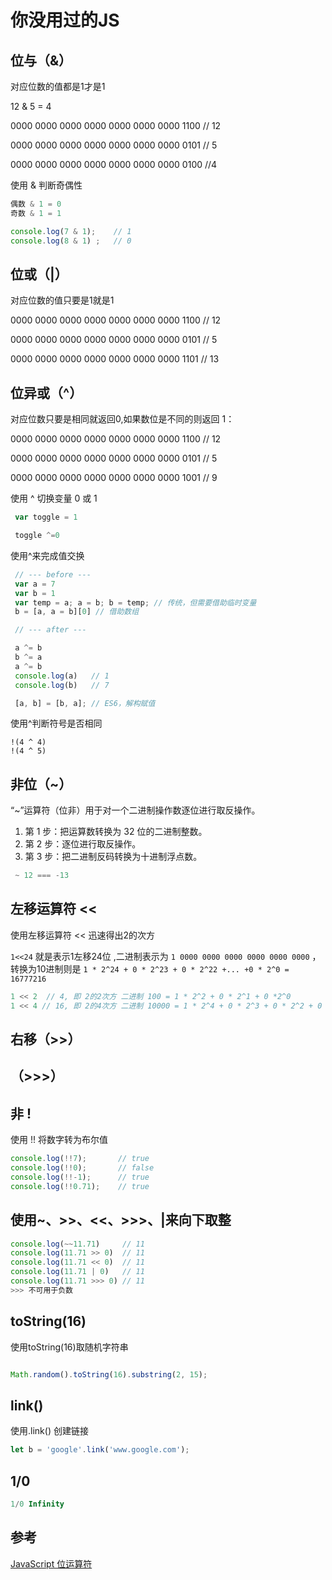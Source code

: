 # 你没用过的JS

## 位与（&） 

对应位数的值都是1才是1

12 & 5 = 4

0000 0000 0000 0000 0000 0000 0000 1100 // 12

0000 0000 0000 0000 0000 0000 0000 0101 // 5

0000 0000 0000 0000 0000 0000 0000 0100 //4

使用 & 判断奇偶性
```js
偶数 & 1 = 0
奇数 & 1 = 1

console.log(7 & 1);    // 1
console.log(8 & 1) ;   // 0
```

## 位或（|）
对应位数的值只要是1就是1

0000 0000 0000 0000 0000 0000 0000 1100 // 12

0000 0000 0000 0000 0000 0000 0000 0101 // 5

0000 0000 0000 0000 0000 0000 0000 1101 // 13


## 位异或（^） 
对应位数只要是相同就返回0,如果数位是不同的则返回 1：

0000 0000 0000 0000 0000 0000 0000 1100 // 12

0000 0000 0000 0000 0000 0000 0000 0101 // 5

0000 0000 0000 0000 0000 0000 0000 1001 // 9

 使用 ^ 切换变量 0 或 1

 ```js
  var toggle = 1

  toggle ^=0
 ```

 使用^来完成值交换

 ```js
  // --- before ---
  var a = 7
  var b = 1
  var temp = a; a = b; b = temp; // 传统，但需要借助临时变量
  b = [a, a = b][0] // 借助数组

  // --- after ---
 
  a ^= b
  b ^= a
  a ^= b
  console.log(a)   // 1
  console.log(b)   // 7

  [a, b] = [b, a]; // ES6，解构赋值
 ```

使用^判断符号是否相同

```
!(4 ^ 4)
!(4 ^ 5)

```



## 非位（~）
“~”运算符（位非）用于对一个二进制操作数逐位进行取反操作。

1. 第 1 步：把运算数转换为 32 位的二进制整数。
2. 第 2 步：逐位进行取反操作。
3. 第 3 步：把二进制反码转换为十进制浮点数。

```js
 ~ 12 === -13
```

## 左移运算符 <<
使用左移运算符 << 迅速得出2的次方

`1<<24`  就是表示1左移24位 ,二进制表示为 `1 0000 0000 0000 0000 0000 0000` ，转换为10进制则是 `1 * 2^24 + 0 * 2^23 + 0 * 2^22 +... +0 * 2^0 =  16777216`

```js
1 << 2  // 4, 即 2的2次方 二进制 100 = 1 * 2^2 + 0 * 2^1 + 0 *2^0
1 << 4 // 16, 即 2的4次方 二进制 10000 = 1 * 2^4 + 0 * 2^3 + 0 * 2^2 + 0 * 2^1 + 0 * 2^0
```

## 右移（>>）

## （>>>）

## 非 !
使用 !! 将数字转为布尔值
```js
console.log(!!7);       // true
console.log(!!0);       // false
console.log(!!-1);      // true
console.log(!!0.71);    // true
```


## 使用~、>>、<<、>>>、|来向下取整

```js
console.log(~~11.71)     // 11
console.log(11.71 >> 0)  // 11
console.log(11.71 << 0)  // 11
console.log(11.71 | 0)   // 11
console.log(11.71 >>> 0) // 11
>>> 不可用于负数
```

## toString(16)

使用toString(16)取随机字符串
```js

Math.random().toString(16).substring(2, 15);

```

## link()
使用.link() 创建链接

```js
let b = 'google'.link('www.google.com');
```

## 1/0
```js
1/0 Infinity
```

## 参考

[JavaScript 位运算符 ](https://www.w3school.com.cn/js/js_bitwise.asp)